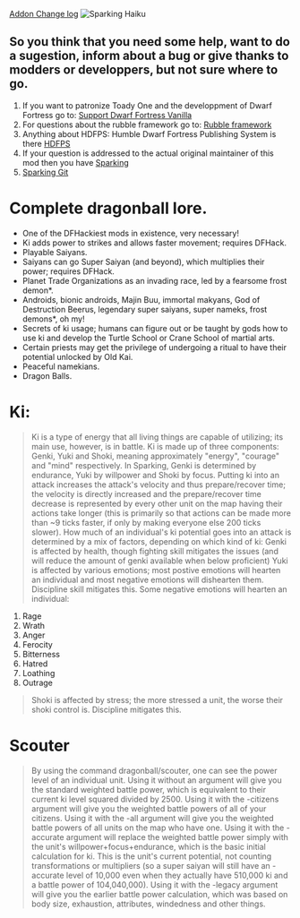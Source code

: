 [Addon Change log](/addonfile?addon=Putnam___Sparking&file=addon_changes.md)
![Sparking Haiku](https://i.ytimg.com/vi/jgyBbeEl8RI/hqdefault.jpg)
## So you think that you need some help, want to do a sugestion, inform about a bug or give thanks to modders or developpers, but not sure where to go.

1. If you want to patronize Toady One and the developpment of Dwarf Fortress go to: [Support Dwarf Fortress Vanilla](http://www.bay12games.com/support.html)
2. For questions about the rubble framework go to: [Rubble framework](http://www.bay12forums.com/smf/index.php?topic=154304.0)
3. Anything about HDFPS: Humble Dwarf Fortress Publishing System is there [HDFPS](http://www.bay12forums.com/smf/index.php?topic=157300.0)
4. If your question is addressed to the actual original maintainer of this mod then you have [Sparking](http://www.bay12forums.com/smf/index.php?topic=100799.0)
5. [Sparking Git](https://github.com/Putnam3145/SPARKING-Dwarf-Fortress-DBZ-mod)

# Complete dragonball lore.
- One of the DFHackiest mods in existence, very necessary!
- Ki adds power to strikes and allows faster movement; requires DFHack.
- Playable Saiyans.
- Saiyans can go Super Saiyan (and beyond), which multiplies their power; requires DFHack.
- Planet Trade Organizations as an invading race, led by a fearsome frost demon*.
- Androids, bionic androids, Majin Buu, immortal makyans, God of Destruction Beerus, legendary super saiyans, super nameks, frost demons*, oh my!
- Secrets of ki usage; humans can figure out or be taught by gods how to use ki and develop the Turtle School or Crane School of martial arts.
- Certain priests may get the privilege of undergoing a ritual to have their potential unlocked by Old Kai.
- Peaceful namekians.
- Dragon Balls.
# Ki:
> Ki is a type of energy that all living things are capable of utilizing; its main use, however, is in battle. Ki is made up of three components: Genki, Yuki and Shoki, meaning approximately "energy", "courage" and "mind" respectively.
> In Sparking, Genki is determined by endurance, Yuki by willpower and Shoki by focus. Putting ki into an attack increases the attack's velocity and thus prepare/recover time; the velocity is directly increased and the prepare/recover time decrease is represented by every other unit on the map having their actions take longer (this is primarily so that actions can be made more than ~9 ticks faster, if only by making everyone else 200 ticks slower).
> How much of an individual's ki potential goes into an attack is determined by a mix of factors, depending on which kind of ki:
> Genki is affected by health, though fighting skill mitigates the issues (and will reduce the amount of genki available when below proficient)
> Yuki is affected by various emotions; most postive emotions will hearten an individual and most negative emotions will dishearten them. Discipline skill mitigates this. Some negative emotions will hearten an individual:

1. Rage
2. Wrath
3. Anger
4. Ferocity
5. Bitterness
6. Hatred
7. Loathing
8. Outrage

> Shoki is affected by stress; the more stressed a unit, the worse their shoki control is. Discipline mitigates this.

# Scouter
> By using the command dragonball/scouter, one can see the power level of an individual unit.
> Using it without an argument will give you the standard weighted battle power, which is equivalent to their current ki level squared divided by 2500.
> Using it with the -citizens argument will give you the weighted battle powers of all of your citizens.
> Using it with the -all argument will give you the weighted battle powers of all units on the map who have one.
> Using it with the -accurate argument will replace the weighted battle power simply with the unit's willpower+focus+endurance, which is the basic initial calculation for ki. This is the unit's current potential, not counting transformations or multipliers (so a super saiyan will still have an -accurate level of 10,000 even when they actually have 510,000 ki and a battle power of 104,040,000).
> Using it with the -legacy argument will give you the earlier battle power calculation, which was based on body size, exhaustion, attributes, windedness and other things.